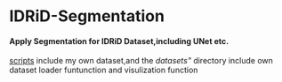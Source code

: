# IDRiD-Segmentation

#### Apply Segmentation for IDRiD Dataset,including UNet etc.
[scripts](./custom_scripts) include my own dataset,and the *datasets"* directory include own dataset loader funtunction and visulization function

